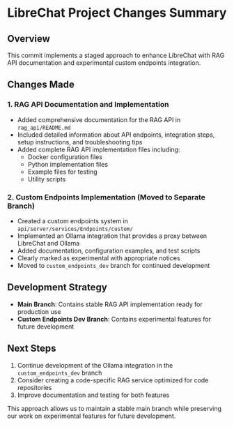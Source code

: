 # LibreChat Project Changes Summary

## Overview
This commit implements a staged approach to enhance LibreChat with RAG API documentation and experimental custom endpoints integration.

## Changes Made

### 1. RAG API Documentation and Implementation
- Added comprehensive documentation for the RAG API in `rag_api/README.md`
- Included detailed information about API endpoints, integration steps, setup instructions, and troubleshooting tips
- Added complete RAG API implementation files including:
  - Docker configuration files
  - Python implementation files
  - Example files for testing
  - Utility scripts

### 2. Custom Endpoints Implementation (Moved to Separate Branch)
- Created a custom endpoints system in `api/server/services/Endpoints/custom/`
- Implemented an Ollama integration that provides a proxy between LibreChat and Ollama
- Added documentation, configuration examples, and test scripts
- Clearly marked as experimental with appropriate notices
- Moved to `custom_endpoints_dev` branch for continued development

## Development Strategy
- **Main Branch**: Contains stable RAG API implementation ready for production use
- **Custom Endpoints Dev Branch**: Contains experimental features for future development

## Next Steps
1. Continue development of the Ollama integration in the `custom_endpoints_dev` branch
2. Consider creating a code-specific RAG service optimized for code repositories
3. Improve documentation and testing for both features

This approach allows us to maintain a stable main branch while preserving our work on experimental features for future development. 